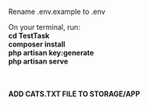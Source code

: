 Rename .env.example to .env

On your terminal, run:
<br>
<b>cd TestTask</b>
<br>
<b>composer install</b>
<br>
<b>php artisan key:generate</b>
<br>
<b>php artisan serve</b>
<br><br><br>

<b>ADD CATS.TXT FILE TO STORAGE/APP<b>
